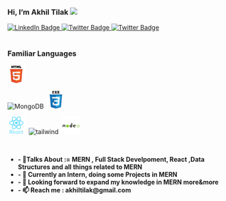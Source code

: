 <h3>
  Hi, I’m Akhil Tilak
  <img
    src="https://media.giphy.com/media/du3J3cXyzhj75IOgvA/giphy.gif"
    width="30"
  />
</h3>
<div id="badges">
  <a href="https://www.linkedin.com/in/akhiltilak/">
    <img
      src="https://img.shields.io/badge/LinkedIn-blue?style=for-the-badge&logo=linkedin&logoColor=white"
      alt="LinkedIn Badge"
    />
  </a>
  <a href="https://www.instagram.com/_akhil_tilak/">
    <img
      src="https://img.shields.io/badge/Instagram-E4405F?style=for-the-badge&logo=instagram&logoColor=white"
      alt="Twitter Badge"
    />
  </a>
  <a href="https://twitter.com/TilakAkhil">
    <img
      src="https://img.shields.io/badge/Twitter-blue?style=for-the-badge&logo=twitter&logoColor=white"
      alt="Twitter Badge"
    />
  </a>
</div>
<br />
<h3>Familiar Languages</h3>
<div>
    <img
      src="https://raw.githubusercontent.com/devicons/devicon/master/icons/html5/html5-original-wordmark.svg"
      alt="html5"
      width="40"
      height="40"
    />&nbsp;

  <img
    src="https://www.svgrepo.com/show/331488/mongodb.svg"
    title="CSS3"
    alt="MongoDB"
    width="40"
    height="40"
  />&nbsp;
  <img
  src="https://raw.githubusercontent.com/devicons/devicon/master/icons/css3/css3-original-wordmark.svg"
  alt="css3"
  width="40"
  height="40"
/>&nbsp;
  
   
  <img
  src="https://raw.githubusercontent.com/devicons/devicon/master/icons/react/react-original-wordmark.svg"
  alt="react"
  width="40"
  height="40"
/>&nbsp;
<img
src="https://www.vectorlogo.zone/logos/tailwindcss/tailwindcss-icon.svg"
alt="tailwind"
width="40"
height="40"
/>&nbsp;
<img
src="https://raw.githubusercontent.com/devicons/devicon/master/icons/nodejs/nodejs-original-wordmark.svg"
alt="nodejs"
width="40"
height="40"
/>&nbsp;
  
</div>
<br />
<ul>
  <li>
    <b
      >- 👀Talks About := MERN , Full Stack Develpoment, React ,Data Structures
      and all things related to MERN</b
    >
  </li>
  <li>
    <b>- 🌱 Currently an Intern, doing some Projects in MERN</b>
  </li>
  <li>
    <b>- 💞️ Looking forward to expand my knowledge in MERN more&more</b>
  </li>
  <li>
    <b>- 📫 Reach me : akhiltilak@gmail.com</b>
  </li>
</ul>

